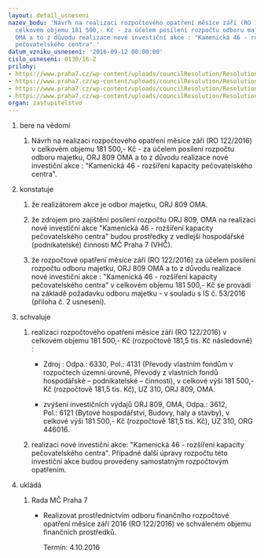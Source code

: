 ```yaml
---
layout: detail_usneseni
nazev_bodu: 'Návrh na realizaci rozpočtového opatření měsíce září (RO 122/2016) v
  celkovém objemu 181 500,- Kč - za účelem posílení rozpočtu odboru majetku, ORJ 809
  OMA a to z důvodu realizace nové investiční akce : "Kamenická 46 - rozšíření kapacity
  pečovatelského centra".'
datum_vzniku_usneseni: '2016-09-12 00:00:00'
cislo_usneseni: 0130/16-Z
prilohy:
- https://www.praha7.cz/wp-content/uploads/councilResolution/Resolutions/27465/export/Duvodovazprava~103709.docx
- https://www.praha7.cz/wp-content/uploads/councilResolution/Resolutions/27465/export/IS_OMA_53_2016_Pozadaveknarozpoctoveopatreni~103708.doc
- https://www.praha7.cz/wp-content/uploads/councilResolution/Resolutions/27465/export/UsneseniRMC_827_16_R~103707.pdf
- https://www.praha7.cz/wp-content/uploads/councilResolution/Resolutions/27465/export/export~301573.pdf
organ: zastupitelstvo
---
```

<OL class=urzList_view id=urzList>
<LI class=urzClass1><SPAN name="1">bere na vědomí</SPAN> 
<OL class=urzOlClass>
<LI class=urzClass2 style="TEXT-ALIGN: left"><SPAN>
<P>Návrh na realizaci rozpočtového opatření měsíce září (RO 122/2016) v celkovém objemu 181 500,- Kč - za účelem posílení rozpočtu odboru majetku, ORJ 809 OMA a to z důvodu realizace nové investiční akce : "Kamenická 46 - rozšíření kapacity pečovatelského centra".</P></SPAN></LI></OL></LI>
<LI class=urzClass1><SPAN name="6">konstatuje</SPAN> 
<OL class=urzOlClass>
<LI class=urzClass2 style="TEXT-ALIGN: left"><SPAN>
<P>že realizátorem akce je odbor majetku, ORJ 809 OMA.</P></SPAN></LI>
<LI class=urzClass2 style="TEXT-ALIGN: left"><SPAN>
<P>že zdrojem pro zajištění&nbsp;posílení rozpočtu&nbsp;ORJ 809, OMA na realizaci nové investiční&nbsp;akce "Kamenická 46 - rozšíření kapacity pečovatelského centra" budou prostředky z vedlejší hospodářské (podnikatelské)&nbsp;činnosti&nbsp;MČ Praha 7 (VHČ).</P></SPAN></LI>
<LI class=urzClass2 style="TEXT-ALIGN: left"><SPAN>
<P>že rozpočtové opatření měsíce září (RO 122/2016) za účelem posílení rozpočtu odboru majetku, ORJ 809 OMA a to z důvodu realizace nové investiční akce : "Kamenická 46 - rozšíření kapacity pečovatelského centra" v celkovém objemu&nbsp;181 500,- Kč se provádí na základě požadavku odboru majetku - v souladu s IS č. 53/2016 (příloha č. 2 usnesení).</P></SPAN></LI></OL></LI>
<LI class=urzClass1><SPAN name="24">schvaluje</SPAN> 
<OL class=urzOlClass>
<LI class=urzClass2 style="TEXT-ALIGN: left"><SPAN>
<P>realizaci rozpočtového opatření měsíce září (RO 122/2016) v celkovém objemu 181 500,- Kč (rozpočtově 181,5 tis. Kč následovně) :</P></SPAN>
<UL class=urzUlClass>
<LI class=urzClass3 style="TEXT-ALIGN: left"><SPAN>
<P>Zdroj : Odpa.: 6330, Pol.: 4131 (Převody vlastním fondům v rozpočtech územní úrovně, Převody z vlastních fondů hospodářské – podnikatelské – činnosti), v celkové výši&nbsp;181 500,- Kč&nbsp;(rozpočtově 181,5 tis. Kč), UZ 310,&nbsp;ORJ 809, OMA.</P></SPAN></LI>
<LI class=urzClass3 style="TEXT-ALIGN: left"><SPAN>
<P>zvýšení investičních výdajů ORJ 809, OMA, Odpa.: 3612, Pol.:&nbsp;6121 (Bytové hospodářství, Budovy, haly a stavby), v celkové výši&nbsp;181 500,- Kč (rozpočtově 181,5 tis. Kč),&nbsp;UZ 310, ORG 446016.</P></SPAN></LI></UL></LI>
<LI class=urzClass2 style="TEXT-ALIGN: left"><SPAN>
<P>realizaci nové investiční akce: "Kamenická 46 - rozšíření kapacity pečovatelského centra". Případné další úpravy rozpočtu této investiční akce budou provedeny samostatným rozpočtovým opatřením.</P></SPAN></LI></OL></LI>
<LI class=urzClass1 id=urzUkoly><SPAN name="1">ukládá</SPAN>
<OL class=urzOlClass>
<LI class=urzClass2><SPAN>
<P>Rada MČ Praha 7</P></SPAN>
<UL class=urzUlClass>
<LI class=urzClass3><SPAN>
<P>Realizovat prostřednictvím odboru finančního rozpočtové opatření měsíce září 2016 (RO 122/2016) ve schváleném objemu finančních prostředků.</P></SPAN><SPAN class=urzUkolTermin>Termín:&nbsp;4.10.2016</SPAN></LI></UL></LI></OL></LI></OL>